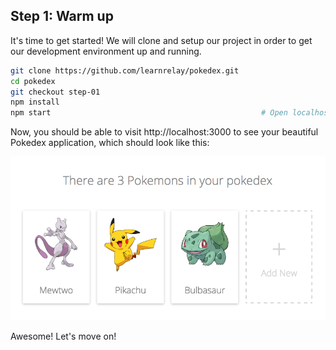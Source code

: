 ## Step 1: Warm up

It's time to get started! We will clone and setup our project in order to get our development environment up and running.

```sh
git clone https://github.com/learnrelay/pokedex.git
cd pokedex
git checkout step-01
npm install
npm start                                               # Open localhost:3000
```

Now, you should be able to visit http://localhost:3000 to see your beautiful Pokedex application, which should look like this:

![](../images/demo.png)

Awesome! Let's move on!

